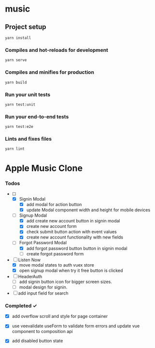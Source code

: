 # music

## Project setup
```
yarn install
```

### Compiles and hot-reloads for development
```
yarn serve
```

### Compiles and minifies for production
```
yarn build
```

### Run your unit tests
```
yarn test:unit
```

### Run your end-to-end tests
```
yarn test:e2e
```

### Lints and fixes files
```
yarn lint
```

# Apple Music Clone

### Todos
- [ ]
  - [x] Signin Modal
      - [x] add modal for action button
      - [x] update Modal component width and height for mobile devices
  - [ ] Signup Modal
      - [x] add create new account button in signin modal
      - [x] create new account form
      - [x] check submit button action with event values
      - [x] create new account functionality with new fields
  - [ ] Forgot Password Modal
      - [x] add forgot password button button in signin modal
      - [ ] create forgot password form
- [ ] Listen Now
  - [x] move modal states to auth vuex store
  - [x] open signup modal when try it free button is clicked
- [ ] HeaderAuth
  - [ ] add signin button icon for bigger screen sizes.
  - [ ] modal design for signin.
- [ ] add input field for search

### Completed ✓
- [x] add overflow scroll and style for page container
- [x] use veevalidate useForm to validate form errors and update vue component to composition api
- [x] add disabled button state




